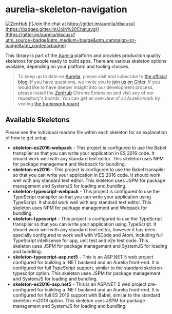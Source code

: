 # aurelia-skeleton-navigation

[![ZenHub](https://raw.githubusercontent.com/ZenHubIO/support/master/zenhub-badge.png)](https://zenhub.io)
[![Join the chat at https://gitter.im/aurelia/discuss](https://badges.gitter.im/Join%20Chat.svg)](https://gitter.im/aurelia/discuss?utm_source=badge&utm_medium=badge&utm_campaign=pr-badge&utm_content=badge)

This library is part of the [Aurelia](http://www.aurelia.io/) platform and provides production quality skeletons for people ready to build apps. There are various skeleton options available, depending on your platform and tooling choices.

> To keep up to date on [Aurelia](http://www.aurelia.io/), please visit and subscribe to [the official blog](http://blog.durandal.io/). If you have questions, we invite you to [join us on Gitter](https://gitter.im/aurelia/discuss). If you would like to have deeper insight into our development process, please install the [ZenHub](https://zenhub.io) Chrome Extension and visit any of our repository's boards. You can get an overview of all Aurelia work by visiting [the framework board](https://github.com/aurelia/framework#boards).

## Available Skeletons

Please see the individual readme file within each skeleton for an explanation of how to get setup.

* **skeleton-es2016-webpack** - This project is configured to use the Babel transpiler so that you can write your application in ES 2016 code. It should work well with any standard text editor. This skeleton uses NPM for package management and Webpack for bundling.
* **skeleton-es2016** - This project is configured to use the Babel transpiler so that you can write your application in ES 2016 code. It should work well with any standard text editor. This skeleton uses JSPM for package management and SystemJS for loading and bundling.
* **skeleton-typescript-webpack** - This project is configured to use the TypeScript transpiler so that you can write your application using TypeScript. It should work well with any standard text editor. This skeleton uses NPM for package management and Webpack for bundling.
* **skeleton-typescript** - This project is configured to use the TypeScript transpiler so that you can write your application using TypeScript. It should work well with any standard text editor, however it has been specially configured to work well with VSCode and Atom, including full TypeScript intellisense for app, unit test and e2e test code. This skeleton uses JSPM for package management and SystemJS for loading and bundling.
* **skeleton-typescript-asp.net5** - This is an ASP.NET 5 web project configured for building a .NET backend and an Aurelia front-end. It is configured for full TypeScript support, similar to the standard skeleton-typescript option.  This skeleton uses JSPM for package management and SystemJS for loading and bundling.
* **skeleton-es2016-asp.net5** - This is an ASP.NET 5 web project pre-configured for building a .NET backend and an Aurelia front-end. It is configured for full ES 2016 support with Babel, similar to the standard skeleton-es2016 option. This skeleton uses JSPM for package management and SystemJS for loading and bundling.
